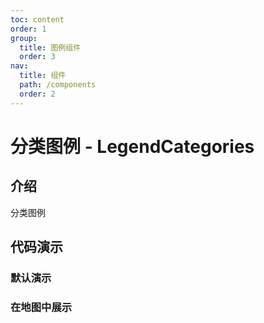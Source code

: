 ```yaml
---
toc: content
order: 1
group:
  title: 图例组件
  order: 3
nav:
  title: 组件
  path: /components
  order: 2
---
```


# 分类图例 - LegendCategories

## 介绍

分类图例

## 代码演示

### 默认演示

<code src="./demos/default.tsx" defaultShowCode></code>

### 在地图中展示

<code src="./demos/map-default.tsx" defaultShowCode></code>

<API></API>
